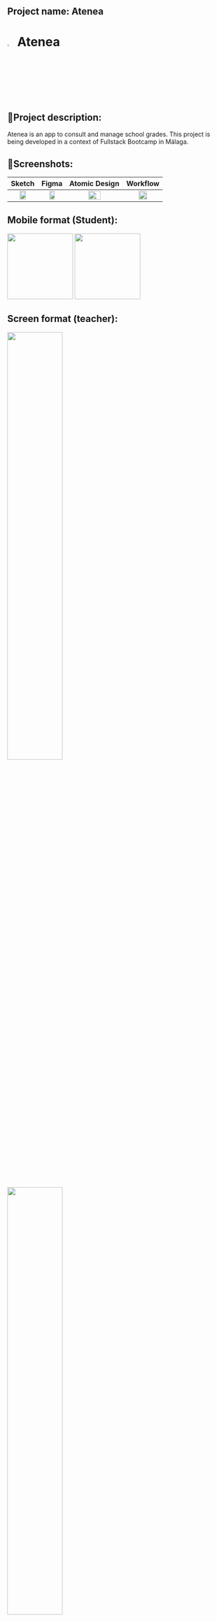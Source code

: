 ## Project name: Atenea
<h1> <img src="https://res.cloudinary.com/de1i08drf/image/upload/v1675077884/Atenea/cabezaBuhoAzulSmall_piqqgc.png" width="3.2%">   Atenea</h1>


## 📝Project description:
Atenea is an app to consult and manage school grades. This project is being developed in a context of Fullstack Bootcamp in Málaga.


## 📸Screenshots:
| Sketch | Figma | Atomic Design |Workflow|
| :---: | :---: | :---: | :---: |
|<img src="https://user-images.githubusercontent.com/113030390/218047493-11ac48b1-6081-4de5-93b3-e98d3b83b170.png" width="50%"> |<img src="https://user-images.githubusercontent.com/113030390/218046666-f83a1493-5d35-4563-8f39-8309086cb371.png" width="50%"> |<img src="https://user-images.githubusercontent.com/113030390/218046491-cfb78369-022c-4cf4-9cd0-82e1694c1c53.png" width="50%"> |<img src="https://user-images.githubusercontent.com/113030390/218044904-6be748b6-a49e-47e9-9e29-1a0d60e5fe99.png" width="50%">|

## Mobile format (Student):
<img style="width:150px;" src="https://user-images.githubusercontent.com/113030390/220130453-a7697d57-3d89-42fd-945a-346982e38310.png"> <img style="width:150px;" src="https://user-images.githubusercontent.com/113030390/220130514-9f11d5c3-34bd-4986-a7fd-8de0409c88ea.png">

## Screen format (teacher): 
<img src="https://user-images.githubusercontent.com/113030390/220175941-ee607751-b06d-4d20-8616-ca4e6ab4ed1a.png" width="50%"> <img src="https://user-images.githubusercontent.com/113030390/220176018-11d5b805-60f3-4f03-86f5-cc48d46ec826.png" width="50%"> <img src="https://user-images.githubusercontent.com/113030390/220176097-58395f34-246c-4213-8bf0-b5897ada17c3.png" width="50%">


## 🔧Stacks:
| Stacks |
| :--- |
|<img src="https://res.cloudinary.com/de1i08drf/image/upload/v1675244381/Atenea/stacks_fqertt.png">|

***
## 👩‍💻Group members:
+ FLor Tiscornia https://github.com/FlorTiscornia
+ Lola Navarro https://github.com/ZLoln
+ Lola García https://github.com/LolaGM
+ Carmen Gallardo https://github.com/CarmenGP
+ Verónica Flores https://github.com/veflo13
+ Elena Mª Pérez https://github.com/elenarjonap

## 💻How to install this project

1. Clone the project
```bash
git clone https://github.com/FlorTiscornia/atenea.git
```


2. Create a MySQL database called "Atenea"

3. Create an .env file in the text editor copying the content of .env.example and modify the name of the database (laravel by ¨Atenea¨)

4. Install dependencies
```bash
      install npm
```
```bash
      composer install
```

5. Activate the server and keep this terminal open
```bash
      npm run dev
```

6. Import database
```bash
      php artisan migrate:fresh --seed
```
7. Open php server
```bash
      php artisan serve
```   

## 👀Run test:
To run the tests open terminal and enter the command 
  
| php artisan test | vendor/bin/phpunit |
| :---: | :---: |
|<img src="https://user-images.githubusercontent.com/113030390/218048130-7f141539-755c-4793-9ee9-646ff8e03ae5.png" width="50%"> |<img src="https://user-images.githubusercontent.com/113030390/218048324-c30158fd-dfc6-45a6-9e8f-acbc20f5dee1.png" width="50%"> |

```

📚Methodology:
- Methodology Agile with Scrum.
- Mob Programming.
- Pair Programming.
- TDD.
- Software Design Pattern MVC developed with Laravel framework.


🧪Next Steps:
- Some design tweaks and improvements.
- Finish the CRUD of the grades and integrate the drag 'n drop.
- Add more teachers and subjects.
- Add more functions to the app such as exam dates or relevant information.
- Upgrade the app with more classrooms/groups, academic years and the possibility to develop it for multiple schools.

****The "gradesCopy" branch contains a partial CRUD in progress.****
